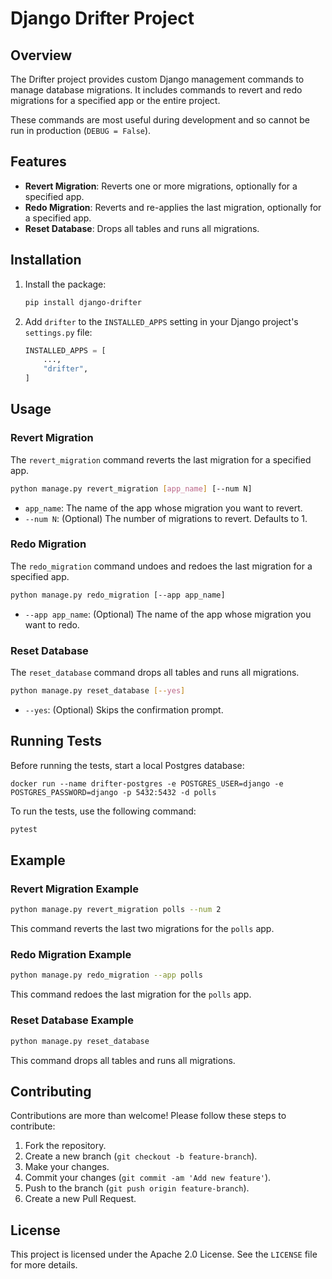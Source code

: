 # Django Drifter Project

## Overview

The Drifter project provides custom Django management commands to
manage database migrations. It includes commands to revert and redo
migrations for a specified app or the entire project.

These commands are most useful during development and so cannot be
run in production (`DEBUG = False`).

## Features

- **Revert Migration**: Reverts one or more migrations, optionally for a specified app.
- **Redo Migration**: Reverts and re-applies the last migration, optionally for a specified app.
- **Reset Database**: Drops all tables and runs all migrations.

## Installation

1. Install the package:
   ```sh
   pip install django-drifter
   ```
2. Add `drifter` to the `INSTALLED_APPS` setting in your Django project's `settings.py` file:
   ```python
   INSTALLED_APPS = [
       ...,
       "drifter",
   ]
   ```

## Usage

### Revert Migration

The `revert_migration` command reverts the last migration for a specified app.

```sh
python manage.py revert_migration [app_name] [--num N]
```

- `app_name`: The name of the app whose migration you want to revert.
- `--num N`: (Optional) The number of migrations to revert. Defaults to 1.

### Redo Migration

The `redo_migration` command undoes and redoes the last migration for a specified app.

```sh
python manage.py redo_migration [--app app_name]
```

- `--app app_name`: (Optional) The name of the app whose migration you want to redo.
 
### Reset Database

The `reset_database` command drops all tables and runs all migrations.

```sh
python manage.py reset_database [--yes]
```

- `--yes`: (Optional) Skips the confirmation prompt.

## Running Tests

Before running the tests, start a local Postgres database:

```shell
docker run --name drifter-postgres -e POSTGRES_USER=django -e POSTGRES_PASSWORD=django -p 5432:5432 -d polls
```

To run the tests, use the following command:

```sh
pytest
```

## Example

### Revert Migration Example

```sh
python manage.py revert_migration polls --num 2
```

This command reverts the last two migrations for the `polls` app.

### Redo Migration Example

```sh
python manage.py redo_migration --app polls
```

This command redoes the last migration for the `polls` app.

### Reset Database Example

```sh
python manage.py reset_database
```

This command drops all tables and runs all migrations.

## Contributing

Contributions are more than welcome! Please follow these steps to contribute:

1. Fork the repository.
2. Create a new branch (`git checkout -b feature-branch`).
3. Make your changes.
4. Commit your changes (`git commit -am 'Add new feature'`).
5. Push to the branch (`git push origin feature-branch`).
6. Create a new Pull Request.

## License

This project is licensed under the Apache 2.0 License. See the `LICENSE` file for more details.
